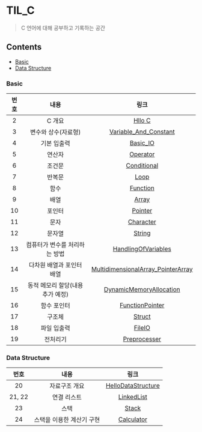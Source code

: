 # TIL_C

> C 언어에 대해 공부하고 기록하는 공간

## Contents

- [Basic](#Basic)
- [Data Structure](#Data-Structure)



### Basic

| 번호 |             내용              |                             링크                             |
| :--: | :---------------------------: | :----------------------------------------------------------: |
| 2 |       C 개요       |                    [Hllo C](/C_Basic/Hello_C.md)                    |
| 3 |      변수와 상수(자료형)      |      [Variable_And_Constant](/C_Basic/Variable_And_Constant.md)      |
| 4 |          기본 입출력          |                   [Basic_IO](/C_Basic/Basic_IO.md)                   |
| 5 |            연산자             |                   [Operator](/C_Basic/Operator.md)                   |
| 6 |            조건문             |               [Conditional](/C_Basic/Conditional.md)         |
| 7 |            반복문             |                       [Loop](/C_Basic/Loop.md)                       |
| 8 |             함수              |                   [Function](/C_Basic/Function.md)                   |
| 9 |             배열              |                      [Array](/C_Basic/Array.md)                      |
| 10 |            포인터             |                    [Pointer](/C_Basic/Pointer.md)                    |
| 11 |             문자              |                  [Character](/C_Basic/Character.md)                  |
| 12 |            문자열             |                     [String](/C_Basic/String.md)                     |
| 13 | 컴퓨터가 변수를 처리하는 방법 |        [HandlingOfVariables](/C_Basic/HandlingOfVariables.md)        |
| 14 |   다차원 배열과 포인터 배열   | [MultidimensionalArray_PointerArray](/C_Basic/MultidimensionalArray_PointerArray.md) |
| 15 | 동적 메모리 할당(내용 추가 예정) | [DynamicMemoryAllocation](/C_Basic/DynamicMemoryAllocation.md) |
| 16 | 함수 포인터 | [FunctionPointer](/C_Basic/FunctionPointer.md) |
| 17 | 구조체 | [Struct](/C_Basic/Struct.md) |
| 18 | 파일 입출력 | [FileIO](/C_Basic/FileIO.md) |
| 19 | 전처리기 | [Preprocesser](/C_Basic/Preprocesser.md) |



### Data Structure

|  번호  |           내용            |                            링크                            |
| :----: | :-----------------------: | :--------------------------------------------------------: |
|   20   |       자료구조 개요       | [HelloDataStructure](/DataStructure/HelloDataStructure.md) |
| 21, 22 |        연결 리스트        |         [LinkedList](/DataStructure/LinkedList.md)         |
|   23   |           스택            |              [Stack](/DataStructure/Stack.md)              |
|   24   | 스택을 이용한 계산기 구현 |         [Calculator](/DataStructure/Calculator.md)         |



